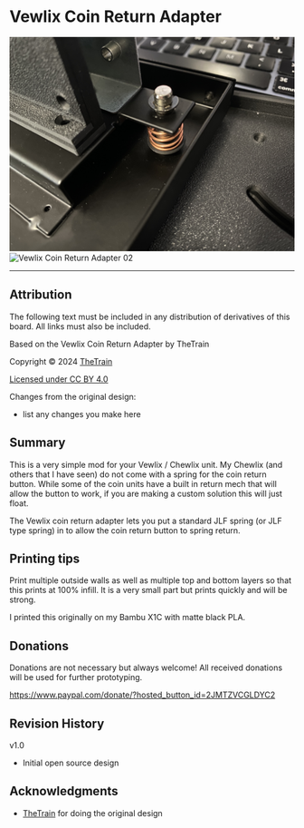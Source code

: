 # Vewlix Coin Return Adapter
![Vewlix Coin Return Adapter 01](Assets/Vewlix_Coin_Return_Adapter_01.jpg)
![Vewlix Coin Return Adapter 02](Assets/Vewlix_Coin_Return_Adapter_02.jpg)

---

## Attribution

The following text must be included in any distribution of derivatives of this board. All links must also be included.

Based on the Vewlix Coin Return Adapter by TheTrain

Copyright © 2024 [TheTrain](https://github.com/TheTrainGoes)

[Licensed under CC BY 4.0](https://creativecommons.org/licenses/by/4.0/)

Changes from the original design:
  - list any changes you make here


## Summary

This is a very simple mod for your Vewlix / Chewlix unit.  My Chewlix (and others that I have seen) do not come with a spring for the coin return button.  While some of the coin units have a built in return mech that will allow the button to work, if you are making a custom solution this will just float.

The Vewlix coin return adapter lets you put a standard JLF spring (or JLF type spring) in to allow the coin return button to spring return.  


## Printing tips

Print multiple outside walls as well as multiple top and bottom layers so that this prints at 100% infill.  It is a very small part but prints quickly and will be strong.  

I printed this originally on my Bambu X1C with matte black PLA.


## Donations

Donations are not necessary but always welcome!  All received donations will be used for further prototyping.

https://www.paypal.com/donate/?hosted_button_id=2JMTZVCGLDYC2

## Revision History

v1.0
- Initial open source design

## Acknowledgments

- [TheTrain](https://github.com/TheTrainGoes) for doing the original design
